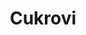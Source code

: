 ---
layout: layouts/akce.njk
odkaz: cukrovi
title: Cukrovi
konani: 4.12.2023
perex: Pečeš, Peče, Pečeme a nejen sladké, ale i jiné dobroty
foto: akce 1.jpg
alt: Vanilkove rohlicky
tags: ['archiv']
---